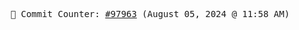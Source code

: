 <p align="center">
    <samp>
        📮 Commit Counter: <a href="https://github.com/Javascript-void0/Javascript-void0/commits/main">#97963</a> (August 05, 2024 @ 11:58 AM)
    </samp>
</p>